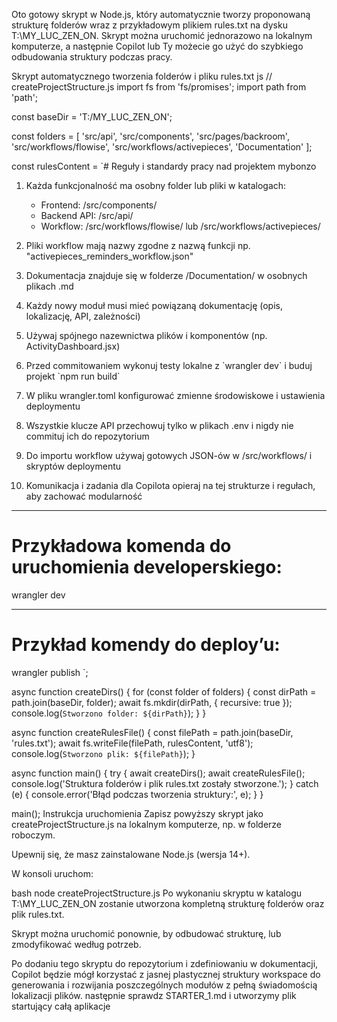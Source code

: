 Oto gotowy skrypt w Node.js, który automatycznie tworzy proponowaną strukturę folderów wraz z przykładowym plikiem rules.txt na dysku T:\MY_LUC_ZEN_ON. Skrypt można uruchomić jednorazowo na lokalnym komputerze, a następnie Copilot lub Ty możecie go użyć do szybkiego odbudowania struktury podczas pracy.

Skrypt automatycznego tworzenia folderów i pliku rules.txt
js
// createProjectStructure.js
import fs from 'fs/promises';
import path from 'path';

const baseDir = 'T:/MY_LUC_ZEN_ON';

const folders = [
  'src/api',
  'src/components',
  'src/pages/backroom',
  'src/workflows/flowise',
  'src/workflows/activepieces',
  'Documentation'
];

const rulesContent = `# Reguły i standardy pracy nad projektem mybonzo

1. Każda funkcjonalność ma osobny folder lub pliki w katalogach:
   - Frontend: /src/components/
   - Backend API: /src/api/
   - Workflow: /src/workflows/flowise/ lub /src/workflows/activepieces/

2. Pliki workflow mają nazwy zgodne z nazwą funkcji np. "activepieces_reminders_workflow.json"

3. Dokumentacja znajduje się w folderze /Documentation/ w osobnych plikach .md

4. Każdy nowy moduł musi mieć powiązaną dokumentację (opis, lokalizację, API, zależności)

5. Używaj spójnego nazewnictwa plików i komponentów (np. ActivityDashboard.jsx)

6. Przed commitowaniem wykonuj testy lokalne z \`wrangler dev\` i buduj projekt \`npm run build\`

7. W pliku wrangler.toml konfigurować zmienne środowiskowe i ustawienia deploymentu

8. Wszystkie klucze API przechowuj tylko w plikach .env i nigdy nie commituj ich do repozytorium

9. Do importu workflow używaj gotowych JSON-ów w /src/workflows/ i skryptów deploymentu

10. Komunikacja i zadania dla Copilota opieraj na tej strukturze i regułach, aby zachować modularność

---

# Przykładowa komenda do uruchomienia developerskiego:

wrangler dev

---

# Przykład komendy do deploy’u:

wrangler publish
`;

async function createDirs() {
  for (const folder of folders) {
    const dirPath = path.join(baseDir, folder);
    await fs.mkdir(dirPath, { recursive: true });
    console.log(`Stworzono folder: ${dirPath}`);
  }
}

async function createRulesFile() {
  const filePath = path.join(baseDir, 'rules.txt');
  await fs.writeFile(filePath, rulesContent, 'utf8');
  console.log(`Stworzono plik: ${filePath}`);
}

async function main() {
  try {
    await createDirs();
    await createRulesFile();
    console.log('Struktura folderów i plik rules.txt zostały stworzone.');
  } catch (e) {
    console.error('Błąd podczas tworzenia struktury:', e);
  }
}

main();
Instrukcja uruchomienia
Zapisz powyższy skrypt jako createProjectStructure.js na lokalnym komputerze, np. w folderze roboczym.

Upewnij się, że masz zainstalowane Node.js (wersja 14+).

W konsoli uruchom:

bash
node createProjectStructure.js
Po wykonaniu skryptu w katalogu T:\MY_LUC_ZEN_ON zostanie utworzona kompletną strukturę folderów oraz plik rules.txt.

Skrypt można uruchomić ponownie, by odbudować strukturę, lub zmodyfikować według potrzeb.

Po dodaniu tego skryptu do repozytorium i zdefiniowaniu w dokumentacji, Copilot będzie mógł korzystać z jasnej plastycznej struktury workspace do generowania i rozwijania poszczególnych modułów z pełną świadomością lokalizacji plików.   następnie sprawdz STARTER_1.md i utworzymy plik startujący całą aplikacje
